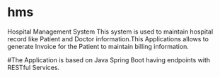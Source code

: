 # hms
Hospital Management System
This system is used to maintain hospital record like Patient and Doctor information.This Applications allows to generate Invoice for the Patient to maintain billing information.

#The Application is based on Java Spring Boot having endpoints with RESTful Services.

